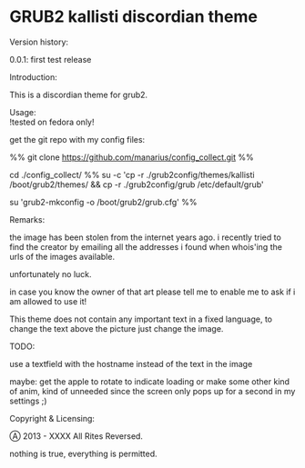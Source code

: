                                       
GRUB2 kallisti discordian theme 
===============================        
																		
Version history:

 0.0.1: first test release 

Introduction:
 
 This is a discordian theme for grub2.

Usage:	
 !tested on fedora only!
 
 get the git repo with my config files:
 
 %%
 git clone https://github.com/manarius/config_collect.git
 %%
 
 cd ./config_collect/
 %%
 su -c 'cp -r ./grub2config/themes/kallisti /boot/grub2/themes/ && cp -r ./grub2config/grub /etc/default/grub'
 
 su 'grub2-mkconfig -o /boot/grub2/grub.cfg'
 %%
 
Remarks: 
 
 the image has been stolen from the internet years ago.
 i recently tried to find the creator by emailing all the addresses i found when whois'ing the urls of the images available.

 unfortunately no luck.
 
 in case you know the owner of that art please tell me to enable me to ask if i am allowed to use it!
   
 
 This theme does not contain any important text in a fixed language,
 to change the text above the picture just change the image.


TODO: 
 
 use a textfield with the hostname instead of the text in the image
 
 maybe: get the apple to rotate to indicate loading or make some other kind of anim, kind of unneeded since the screen only pops up for a second in my settings ;)


Copyright & Licensing:

 Ⓐ 2013 - XXXX All Rites Reversed.
 
 nothing is true, everything is permitted.
